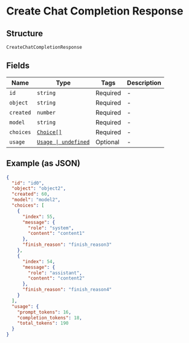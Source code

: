 
# Create Chat Completion Response

## Structure

`CreateChatCompletionResponse`

## Fields

| Name | Type | Tags | Description |
|  --- | --- | --- | --- |
| `id` | `string` | Required | - |
| `object` | `string` | Required | - |
| `created` | `number` | Required | - |
| `model` | `string` | Required | - |
| `choices` | [`Choice[]`](../../doc/models/choice.md) | Required | - |
| `usage` | [`Usage \| undefined`](../../doc/models/usage.md) | Optional | - |

## Example (as JSON)

```json
{
  "id": "id0",
  "object": "object2",
  "created": 60,
  "model": "model2",
  "choices": [
    {
      "index": 55,
      "message": {
        "role": "system",
        "content": "content1"
      },
      "finish_reason": "finish_reason3"
    },
    {
      "index": 54,
      "message": {
        "role": "assistant",
        "content": "content2"
      },
      "finish_reason": "finish_reason4"
    }
  ],
  "usage": {
    "prompt_tokens": 16,
    "completion_tokens": 18,
    "total_tokens": 190
  }
}
```

